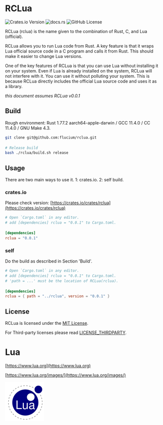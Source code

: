 # RCLua
![Crates.io Version](https://img.shields.io/crates/v/rclua?style=flat&link=https%3A%2F%2Fcrates.io%2Fcrates%2Frclua)
![docs.rs](https://img.shields.io/docsrs/rclua?link=https%3A%2F%2Fdocs.rs%2Frclua%2F0.0.1%2Frclua%2F)
![GitHub License](https://img.shields.io/github/license/flucium/rclua?style=flat)

RCLua (rclua) is the name given to the combination of Rust, C, and Lua (official).

RCLua allows you to run Lua code from Rust. A key feature is that it wraps Lua official source code in a C program and calls it from Rust. This should make it easier to change Lua versions.

One of the key features of RCLua is that you can use Lua without installing it on your system. Even if Lua is already installed on the system, RCLua will not interfere with it. You can use it without polluting your system. This is because RCLua directly includes the official Lua source code and uses it as a library.

*this document assumes RCLua v0.0.1*

## Build
Rough environment: Rust 1.77.2 aarch64-apple-darwin / GCC 11.4.0 / CC 11.4.0 / GNU Make 4.3.

```bash
git clone git@github.com:flucium/rclua.git

# Release build
bash ./rclua/build.sh release
```

## Usage
There are two main ways to use it. 1: crates.io. 2: self build.

### crates.io
Please check version: [https://crates.io/crates/rclua](https://crates.io/crates/rclua)

```TOML
# Open `Cargo.toml` in any editor.
# add [dependencies] rclua = "0.0.1" to Cargo.toml.

[dependencies]
rclua = "0.0.1"
```

### self
Do the build as described in Section 'Build'.

```TOML
# Open `Cargo.toml` in any editor.
# add [dependencies] rclua = "0.0.1" to Cargo.toml.
# 'path = ...' must be the location of RCLua(rclua).

[dependencies]
rclua = { path = "../rclua", version = "0.0.1" }
```

## License
RCLua is licensed under the [MIT License](./LICENSE). 

For Third-party licenses please read [LICENSE_THIRDPARTY](./LICENSE_THIRDPARTY).

# Lua
[https://www.lua.org](https://www.lua.org)

[https://www.lua.org/images/](https://www.lua.org/images/)

![Lua](./lua-logo.gif "Lua")